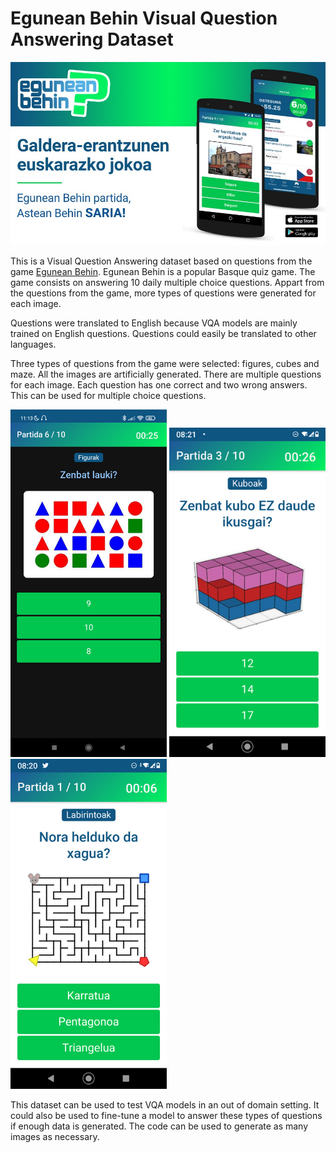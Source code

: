# Egunean Behin Visual Question Answering Dataset

![Egunean Behin](images/egunean_behin.jpeg)

This is a Visual Question Answering dataset based on questions from the game [Egunean Behin](https://www.codesyntax.com/eu/proiektuak/egunean-behin). Egunean Behin is a popular Basque quiz game. The game consists on answering 10 daily multiple choice questions. Appart from the questions from the game, more types of questions were generated for each image.

Questions were translated to English because VQA models are mainly trained on English questions. Questions could easily be translated to other languages.

Three types of questions from the game were selected: figures, cubes and maze. All the images are artificially generated. There are multiple questions for each image. Each question has one correct and two wrong answers. This can be used for multiple choice questions.

<p float="left">
  <img src="images/egunean_behin_figures.jpg" width="250" />
  <img src="images/egunean_behin_cubes.png" width="250" /> 
  <img src="images/egunean_behin_maze.png" width="250" />
</p>

This dataset can be used to test VQA models in an out of domain setting. It could also be used to fine-tune a model to answer these types of questions if enough data is generated. The code can be used to generate as many images as necessary.